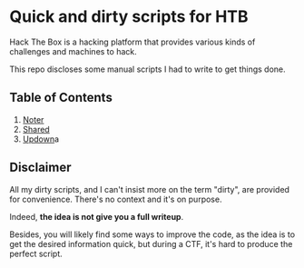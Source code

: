 # Quick and dirty scripts for HTB

Hack The Box is a hacking platform that provides various kinds of challenges and machines to hack.

This repo discloses some manual scripts I had to write to get things done.

## Table of Contents

1. [Noter](noter)
2. [Shared](shared)
3. [Updown](updown)a

## Disclaimer

All my dirty scripts, and I can't insist more on the term "dirty", are provided for convenience. There's no context and it's on purpose.

Indeed, **the idea is not give you a full writeup**.

Besides, you will likely find some ways to improve the code, as the idea is to get the desired information quick, but during a CTF, it's hard to produce the perfect script.
